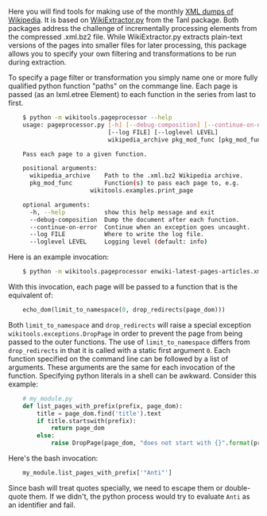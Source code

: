 Here you will find tools for making use of the monthly [XML dumps of Wikipedia](http://en.wikipedia.org/wiki/Wikipedia:Database_download). It is based on [WikiExtractor.py](http://medialab.di.unipi.it/Project/SemaWiki/Tools/WikiExtractor.py) from the Tanl package. Both packages address the challenge of incrementally processing <page> elements from the compressed .xml.bz2 file. While WikiExtractor.py extracts plain-text versions of the pages into smaller files for later processing, this package allows you to specify your own filtering and transformations to be run during extraction.

To specify a page filter or transformation you simply name one or more fully qualified python function "paths" on the commange line. Each page is passed (as an lxml.etree Element) to each function in the series from last to first.

```bash
    $ python -m wikitools.pageprocessor --help
    usage: pageprocessor.py [-h] [--debug-composition] [--continue-on-error]
                            [--log FILE] [--loglevel LEVEL]
                            wikipedia_archive pkg_mod_func [pkg_mod_func ...]

    Pass each page to a given function.

    positional arguments:
      wikipedia_archive    Path to the .xml.bz2 Wikipedia archive.
      pkg_mod_func         Function(s) to pass each page to, e.g.
                       wikitools.examples.print_page

    optional arguments:
      -h, --help           show this help message and exit
      --debug-composition  Dump the document after each function.
      --continue-on-error  Continue when an exception goes uncaught.
      --log FILE           Where to write the log file.
      --loglevel LEVEL     Logging level (default: info)
```

Here is an example invocation:

```bash
    $ python -m wikitools.pageprocessor enwiki-latest-pages-articles.xml.bz2 wikitools.examples.echo_dom wikitools.filters.limit_to_namespace[0] wikitools.filters.drop_redirects
```

With this invocation, each page will be passed to a function that is the equivalent of:

```python
    echo_dom(limit_to_namespace(0, drop_redirects(page_dom)))
```

Both `limit_to_namespace` and `drop_redirects` will raise a special exception `wikitools.exceptions.DropPage` in order to prevent the page from being passed to the outer functions. The use of `limit_to_namespace` differs from `drop_redirects` in that it is called with a static first argument `0`. Each function specified on the command line can be followed by a list of arguments. These arguments are the same for each invocation of the function. Specifying python literals in a shell can be awkward. Consider this example:

```python
    # my_module.py
    def list_pages_with_prefix(prefix, page_dom):
        title = page_dom.find('title').text
        if title.startswith(prefix):
            return page_dom
        else:
            raise DropPage(page_dom, "does not start with {}".format(prefix))
```

Here's the bash invocation:

```bash
    my_module.list_pages_with_prefix['"Anti"']
```

Since bash will treat quotes specially, we need to escape them or double-quote them. If we didn't, the python process would try to evaluate `Anti` as an identifier and fail.



